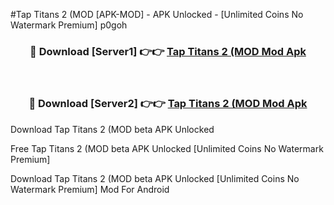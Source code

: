 #Tap Titans 2 (MOD [APK-MOD] - APK Unlocked - [Unlimited Coins No Watermark Premium] p0goh



<div align="center">

<h3>🔴 Download [Server1] 👉👉 <a href="https://momento.my/?title=Tap_Titans_2_(MOD">Tap Titans 2 (MOD Mod Apk</a></h3><br>

<h3>🔴 Download [Server2] 👉👉 <a href="https://momento.my/?title=Tap_Titans_2_(MOD">Tap Titans 2 (MOD Mod Apk</a></h3>
</div>



Download Tap Titans 2 (MOD beta APK Unlocked

Free Tap Titans 2 (MOD beta APK Unlocked [Unlimited Coins No Watermark Premium]

Download Tap Titans 2 (MOD beta APK Unlocked [Unlimited Coins No Watermark Premium] Mod For Android
